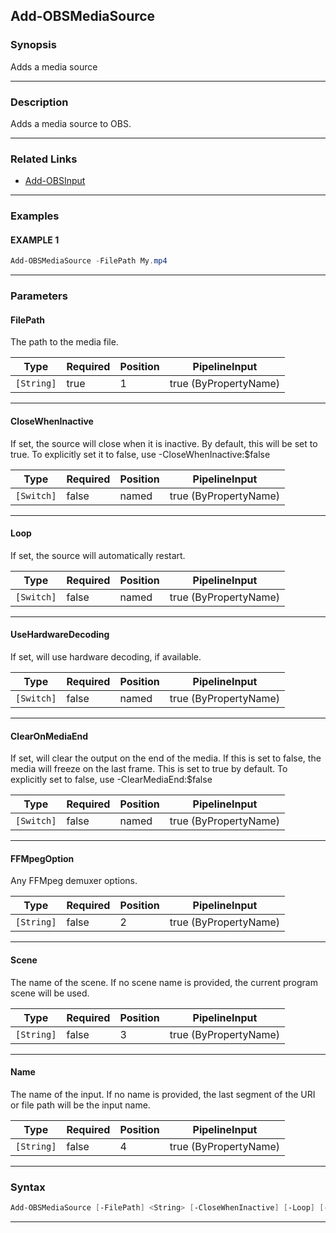 Add-OBSMediaSource
------------------
### Synopsis
Adds a media source

---
### Description

Adds a media source to OBS.

---
### Related Links
* [Add-OBSInput](Add-OBSInput.md)



---
### Examples
#### EXAMPLE 1
```PowerShell
Add-OBSMediaSource -FilePath My.mp4
```

---
### Parameters
#### **FilePath**

The path to the media file.






|Type      |Required|Position|PipelineInput        |
|----------|--------|--------|---------------------|
|`[String]`|true    |1       |true (ByPropertyName)|



---
#### **CloseWhenInactive**

If set, the source will close when it is inactive.
By default, this will be set to true.
To explicitly set it to false, use -CloseWhenInactive:$false






|Type      |Required|Position|PipelineInput        |
|----------|--------|--------|---------------------|
|`[Switch]`|false   |named   |true (ByPropertyName)|



---
#### **Loop**

If set, the source will automatically restart.






|Type      |Required|Position|PipelineInput        |
|----------|--------|--------|---------------------|
|`[Switch]`|false   |named   |true (ByPropertyName)|



---
#### **UseHardwareDecoding**

If set, will use hardware decoding, if available.






|Type      |Required|Position|PipelineInput        |
|----------|--------|--------|---------------------|
|`[Switch]`|false   |named   |true (ByPropertyName)|



---
#### **ClearOnMediaEnd**

If set, will clear the output on the end of the media.
If this is set to false, the media will freeze on the last frame.
This is set to true by default.
To explicitly set to false, use -ClearMediaEnd:$false






|Type      |Required|Position|PipelineInput        |
|----------|--------|--------|---------------------|
|`[Switch]`|false   |named   |true (ByPropertyName)|



---
#### **FFMpegOption**

Any FFMpeg demuxer options.






|Type      |Required|Position|PipelineInput        |
|----------|--------|--------|---------------------|
|`[String]`|false   |2       |true (ByPropertyName)|



---
#### **Scene**

The name of the scene.
If no scene name is provided, the current program scene will be used.






|Type      |Required|Position|PipelineInput        |
|----------|--------|--------|---------------------|
|`[String]`|false   |3       |true (ByPropertyName)|



---
#### **Name**

The name of the input.
If no name is provided, the last segment of the URI or file path will be the input name.






|Type      |Required|Position|PipelineInput        |
|----------|--------|--------|---------------------|
|`[String]`|false   |4       |true (ByPropertyName)|



---
### Syntax
```PowerShell
Add-OBSMediaSource [-FilePath] <String> [-CloseWhenInactive] [-Loop] [-UseHardwareDecoding] [-ClearOnMediaEnd] [[-FFMpegOption] <String>] [[-Scene] <String>] [[-Name] <String>] [<CommonParameters>]
```
---
